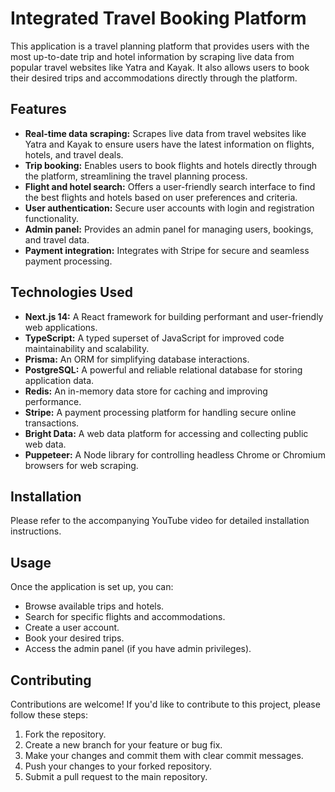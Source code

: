 # Integrated Travel Booking Platform

This application is a travel planning platform that provides users with the most up-to-date trip and hotel information by scraping live data from popular travel websites like Yatra and Kayak. It also allows users to book their desired trips and accommodations directly through the platform.

## Features

* **Real-time data scraping:**  Scrapes live data from travel websites like Yatra and Kayak to ensure users have the latest information on flights, hotels, and travel deals.
* **Trip booking:** Enables users to book flights and hotels directly through the platform, streamlining the travel planning process.
* **Flight and hotel search:** Offers a user-friendly search interface to find the best flights and hotels based on user preferences and criteria.
* **User authentication:** Secure user accounts with login and registration functionality.
* **Admin panel:** Provides an admin panel for managing users, bookings, and travel data.
* **Payment integration:** Integrates with Stripe for secure and seamless payment processing.


## Technologies Used

* **Next.js 14:**  A React framework for building performant and user-friendly web applications.
* **TypeScript:** A typed superset of JavaScript for improved code maintainability and scalability.
* **Prisma:** An ORM for simplifying database interactions.
* **PostgreSQL:** A powerful and reliable relational database for storing application data.
* **Redis:** An in-memory data store for caching and improving performance.
* **Stripe:** A payment processing platform for handling secure online transactions.
* **Bright Data:** A web data platform for accessing and collecting public web data.
* **Puppeteer:** A Node library for controlling headless Chrome or Chromium browsers for web scraping.

## Installation

Please refer to the accompanying YouTube video for detailed installation instructions. 


## Usage

Once the application is set up, you can:

* Browse available trips and hotels.
* Search for specific flights and accommodations.
* Create a user account.
* Book your desired trips.
* Access the admin panel (if you have admin privileges).


## Contributing

Contributions are welcome! If you'd like to contribute to this project, please follow these steps:

1. Fork the repository.
2. Create a new branch for your feature or bug fix.
3. Make your changes and commit them with clear commit messages.
4. Push your changes to your forked repository.
5. Submit a pull request to the main repository.
